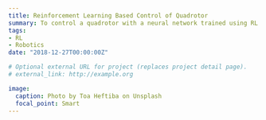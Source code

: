 ```yaml
---
title: Reinforcement Learning Based Control of Quadrotor
summary: To control a quadrotor with a neural network trained using RL techniques
tags:
- RL
- Robotics
date: "2018-12-27T00:00:00Z"

# Optional external URL for project (replaces project detail page).
# external_link: http://example.org

image:
  caption: Photo by Toa Heftiba on Unsplash
  focal_point: Smart
---
```

